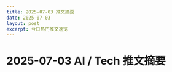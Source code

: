 ```yaml
---
title: 2025-07-03 推文摘要
date: 2025-07-03
layout: post
excerpt: 今日热门推文速览
---
```


# 2025-07-03 AI / Tech 推文摘要

